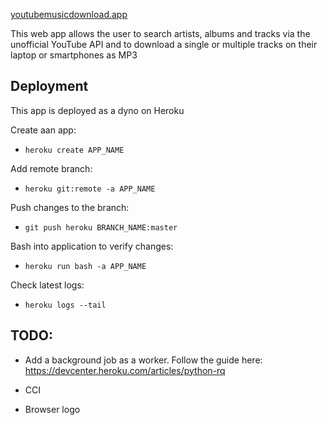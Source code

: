 [youtubemusicdownload.app](https://www.youtubemusicdownload.app)

This web app allows the user to search artists, albums and tracks via the unofficial YouTube API and to download a single or multiple tracks on their laptop or smartphones as MP3

## Deployment
This app is deployed as a dyno on Heroku

Create aan app:
- `heroku create APP_NAME`

Add remote branch:
- `heroku git:remote -a APP_NAME`

Push changes to the branch:
- `git push heroku BRANCH_NAME:master`

Bash into application to verify changes:
- `heroku run bash -a APP_NAME`

Check latest logs:
- `heroku logs --tail`


## TODO:

- Add a background job as a worker. Follow the guide here: https://devcenter.heroku.com/articles/python-rq

- CCI

- Browser logo

